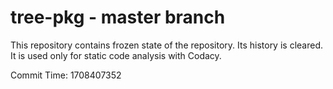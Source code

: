 # tree-pkg - master branch

This repository contains frozen state of the repository.
Its history is cleared. It is used only for static code
analysis with Codacy.

Commit Time: 1708407352